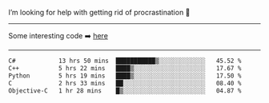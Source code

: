I’m looking for help with getting rid of procrastination 🤔

-----

Some interesting code :arrow_right: [here](https://github.com/zhen8838/playground)

-----

<!--START_SECTION:waka-->

```txt
C#            13 hrs 50 mins  ███████████▒░░░░░░░░░░░░░   45.52 %
C++           5 hrs 22 mins   ████▒░░░░░░░░░░░░░░░░░░░░   17.67 %
Python        5 hrs 19 mins   ████▒░░░░░░░░░░░░░░░░░░░░   17.50 %
C             2 hrs 33 mins   ██░░░░░░░░░░░░░░░░░░░░░░░   08.40 %
Objective-C   1 hr 28 mins    █▒░░░░░░░░░░░░░░░░░░░░░░░   04.87 %
```

<!--END_SECTION:waka-->

<!--
**zhen8838/zhen8838** is a ✨ _special_ ✨ repository because its `README.md` (this file) appears on your GitHub profile.

Here are some ideas to get you started:

- 🔭 I’m currently working on ...
- 🌱 I’m currently learning ...
- 👯 I’m looking to collaborate on ...
 ...
- 💬 Ask me about ...
- 📫 How to reach me: ...
- 😄 Pronouns: ...
- ⚡ Fun fact: ...
-->
